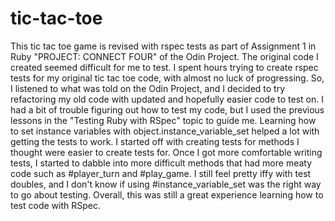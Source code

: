 # tic-tac-toe

This tic tac toe game is revised with rspec tests as part of Assignment 1 in Ruby "PROJECT: CONNECT FOUR"  of the Odin Project. The original code I created seemed difficult for me to test. I spent hours trying to create rspec tests for my original tic tac toe code, with almost no luck of progressing. So, I listened to what was told on the Odin Project, and I decided to try refactoring my old code with updated and hopefully easier code to test on. I had a bit of trouble figuring out how to test my code, but I used the previous lessons in the "Testing Ruby with RSpec" topic to guide me. Learning how to set instance variables with object.instance_variable_set helped a lot with getting the tests to work. I started off with creating tests for methods I thought were easier to create tests for. Once I got more comfortable writing tests, I started to dabble into more difficult methods that had more meaty code such as #player_turn and #play_game. I still feel pretty iffy with test doubles, and I don't know if using #instance_variable_set was the right way to go about testing. Overall, this was still a great experience learning how to test code with RSpec.